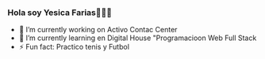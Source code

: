 ### Hola soy Yesica Farias🙋🏽‍♀️
<!--
**LeidyYesi/LeidyYesi** is a ✨ _special_ ✨ repository because its `README.md` (this file) appears on your GitHub profile./
-->
- 🔭 I’m currently working on Activo Contac  Center
- 🌱 I’m currently learning  en Digital House  "Programacioon Web Full Stack
- ⚡ Fun fact: Practico tenis y Futbol
<!--



Here are some ideas to get you started:

- 🔭 I’m currently working on ...
- 🌱 I’m currently learning ...
- 👯 I’m looking to collaborate on ...
- 🤔 I’m looking for help with ...
- 💬 Ask me about ...
- 📫 How to reach me: ...
- 😄 Pronouns: ...
- ⚡ Fun fact: ...
- ⚡ Fun fact: ...
-->
